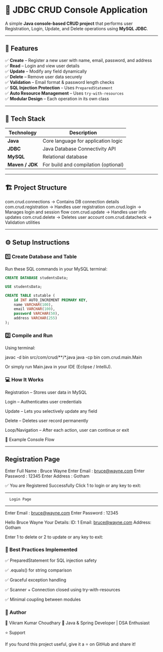 # 🧩 JDBC CRUD Console Application

A simple **Java console-based CRUD project** that performs user Registration, Login, Update, and Delete operations using **MySQL JDBC**.

---

## 🚀 Features

✅ **Create** – Register a new user with name, email, password, and address  
✅ **Read** – Login and view user details  
✅ **Update** – Modify any field dynamically  
✅ **Delete** – Remove user data securely  
✅ **Validation** – Email format & password length checks  
✅ **SQL Injection Protection** – Uses `PreparedStatement`  
✅ **Auto Resource Management** – Uses `try-with-resources`  
✅ **Modular Design** – Each operation in its own class  

---

## 🧠 Tech Stack

| Technology | Description |
|-------------|-------------|
| **Java** | Core language for application logic |
| **JDBC** | Java Database Connectivity API |
| **MySQL** | Relational database |
| **Maven / JDK** | For build and compilation (optional) |

---

## 🏗️ Project Structure
com.crud.connections → Contains DB connection details
com.crud.registration → Handles user registration
com.crud.login → Manages login and session flow
com.crud.update → Handles user info updates
com.crud.delete → Deletes user account
com.crud.datacheck → Validation utilities


---

## ⚙️ Setup Instructions

### 1️⃣ Create Database and Table
Run these SQL commands in your MySQL terminal:

```sql
CREATE DATABASE studentsData;

USE studentsData;

CREATE TABLE stutable (
    id INT AUTO_INCREMENT PRIMARY KEY,
    name VARCHAR(100),
    email VARCHAR(100),
    password VARCHAR(50),
    address VARCHAR(255)
);

```

### 2️⃣ Compile and Run

Using terminal:

javac -d bin src/com/crud/**/*.java
java -cp bin com.crud.main.Main


Or simply run Main.java in your IDE (Eclipse / IntelliJ).

### 💻 How It Works

Registration – Stores user data in MySQL

Login – Authenticates user credentials

Update – Lets you selectively update any field

Delete – Deletes user record permanently

Loop/Navigation – After each action, user can continue or exit

🧾 Example Console Flow

---------------------
   Registration Page
---------------------
Enter Full Name : Bruce Wayne
Enter Email : bruce@wayne.com
Enter Password : 12345
Enter Address : Gotham

✅ You are Registered Successfully
Click 1 to login or any key to exit:

---------------------
      Login Page
---------------------
Enter Email : bruce@wayne.com
Enter Password : 12345

Hello Bruce Wayne
Your Details:
ID: 1
Email: bruce@wayne.com
Address: Gotham

Enter 1 to delete or 2 to update or any key to exit:


### 🧹 Best Practices Implemented

✅ PreparedStatement for SQL injection safety

✅ .equals() for string comparison

✅ Graceful exception handling

✅ Scanner + Connection closed using try-with-resources

✅ Minimal coupling between modules


### 🏁 Author

👤 Vikram Kumar Choudhary
💼 Java & Spring Developer | DSA Enthusiast

⭐️ Support

If you found this project useful, give it a ⭐ on GitHub and share it!

